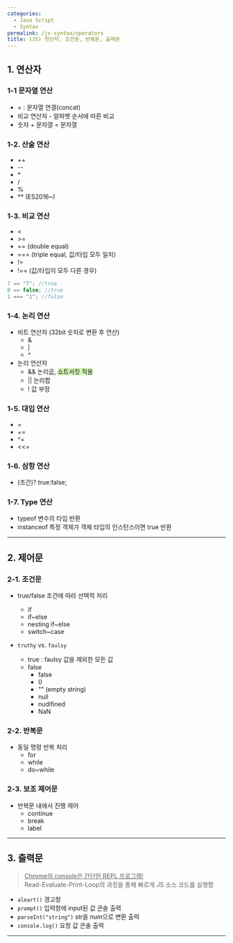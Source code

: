 ```yaml
---
categories:
  - Java Script
  - Syntax
permalink: /js-syntax/operators
title: (JS) 연산자, 조건문, 반복문, 출력문
---
```


## 1. 연산자

### 1-1 문자열 연산

- \+ : 문자열 연결(concat)
- 비교 연산자 - 알파벳 순서에 따른 비교
- 숫자 + 문자열 = 문자열

### 1-2. 산술 연산

- ++
- \--
- \*
- /
- %
- \*\* (ES2016~)

### 1-3. 비교 연산

- <
- \>=
- \== (double equal)
- \==\= (triple equal, 값/타입 모두 일치)
- !=
- !== (값/타입이 모두 다른 경우)

```js
7 == "7"; //true
0 == false; //true
1 === "1"; //false
```

### 1-4. 논리 연산

- 비트 연산자 (32bit 숫자로 변환 후 연산)
  - &
  - \|
  - ^
- 논리 연산자
  - && 논리곱, <span style="background:#d3f8b6">쇼트서킷 적용</span>
  - \|\| 논리합
  - ! 값 부정

### 1-5. 대입 연산

- =
- +=
- ^=
- <<\=

### 1-6. 삼항 연산

- (조건)? true:false;

### 1-7. Type 연산

- typeof 변수의 타입 반환
- instanceof 특정 객체가 객체 타입의 인스턴스이면 true 반환

---

## 2. 제어문

### 2-1. 조건문

- true/false 조건에 따라 선택적 처리

  - if
  - if~else
  - nesting if~else
  - switch~case

- `truthy` vs. `faulsy`
  - true : faulsy 값을 제외한 모든 값
  - false
    - false
    - 0
    - "" (empty string)
    - null
    - nudifined
    - NaN

### 2-2. 반복문

- 동일 명령 반복 처리
  - for
  - while
  - do~while

### 2-3. 보조 제어문

- 반복문 내에서 진행 제어
  - continue
  - break
  - label

---

## 3. 출력문

> <u>Chrome의 console은 간단한 REPL 프로그램!</u>  
> Read-Evaluate-Print-Loop의 과정을 통해 빠르게 JS 소스 코드를 실행함

- `aleart()` 경고창
- `prompt()` 입력창에 input된 값 콘솔 출력
- `parseInt("string")` str을 num으로 변환 출력
- `console.log()` 요청 값 콘솔 출력

---
